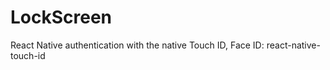 # LockScreen


React Native authentication with the native Touch ID, Face ID: react-native-touch-id
